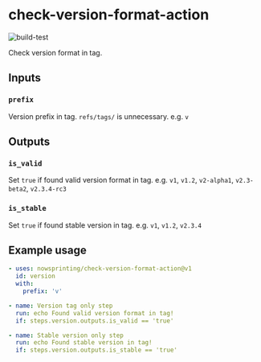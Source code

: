 # check-version-format-action

![build-test](https://github.com/nowsprinting/check-version-format-action/workflows/build-test/badge.svg)

Check version format in tag.


## Inputs

### `prefix`

Version prefix in tag. `refs/tags/` is unnecessary.
e.g. `v`


## Outputs

### `is_valid`

Set `true` if found valid version format in tag.
e.g. `v1`, `v1.2`, `v2-alpha1`, `v2.3-beta2`, `v2.3.4-rc3`

### `is_stable`

Set `true` if found stable version in tag.
e.g. `v1`, `v1.2`, `v2.3.4`


## Example usage

```yaml
- uses: nowsprinting/check-version-format-action@v1
  id: version
  with:
    prefix: 'v'

- name: Version tag only step
  run: echo Found valid version format in tag!
  if: steps.version.outputs.is_valid == 'true'

- name: Stable version only step
  run: echo Found stable version in tag!
  if: steps.version.outputs.is_stable == 'true'
```
